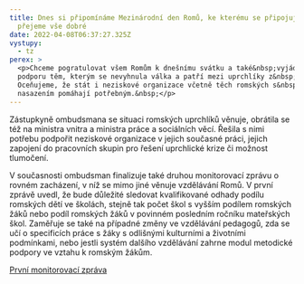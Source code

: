 ```yaml
---
title: Dnes si připomínáme Mezinárodní den Romů, ke kterému se připojujeme a
  přejeme vše dobré
date: 2022-04-08T06:37:27.325Z
vystupy:
  - tz
perex: >
  <p>Chceme pogratulovat všem Romům k dnešnímu svátku a také&nbsp;vyjádřit
  podporu těm, kterým se nevyhnula válka a patří mezi uprchlíky z&nbsp;Ukrajiny.
  Oceňujeme, že stát i neziskové organizace včetně těch romských s&nbsp;velkým
  nasazením pomáhají potřebným.&nbsp;</p>
---
```

<p>Zástupkyně ombudsmana se&nbsp;situaci romských uprchlíků věnuje,&nbsp;obrátila se též&nbsp;na ministra vnitra a ministra práce a sociálních věcí. Řešila s&nbsp;nimi potřebu podpořit neziskové organizace v&nbsp;jejich současné&nbsp;práci, jejich zapojení&nbsp;do pracovních skupin pro řešení uprchlické krize&nbsp;či možnost tlumočení.</p>

<p>V&nbsp;současnosti ombudsman finalizuje také druhou monitorovací zprávu o rovném zacházení, v&nbsp;níž se mimo jiné věnuje vzdělávání Romů. V&nbsp;první zprávě uvedl, že bude důležité sledovat kvalifikované odhady podílu romských dětí ve školách, stejně tak počet škol s vyšším podílem romských žáků nebo podíl romských žáků v povinném posledním ročníku mateřských škol. Zaměřuje se také na případné změny ve vzdělávání pedagogů, zda se učí o specificích práce s žáky s odlišnými kulturními a životními podmínkami, nebo jestli systém dalšího vzdělávání zahrne modul metodické podpory ve vztahu k romským žákům.</p>

<p><a href="https://www.ochrance.cz/uploads-import/ESO/OMBUDSMAN-NF_monitor-z-01_CZ.pdf">První monitorovací zpráva</a></p>
